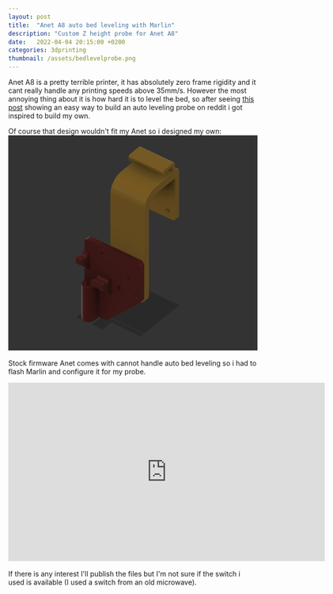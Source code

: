 ```yaml
---
layout: post
title:  "Anet A8 auto bed leveling with Marlin"
description: "Custom Z height probe for Anet A8"
date:   2022-04-04 20:15:00 +0200
categories: 3dprinting
thumbnail: /assets/bedlevelprobe.png
---
```

Anet A8 is a pretty terrible printer, it has absolutely zero frame rigidity and it cant really handle any printing speeds above 35mm/s. However the most annoying thing about it is how hard it is to level the bed, so after seeing [this post](https://www.reddit.com/r/ender3/comments/chs7qa/hello_all_im_a_new_happy_owner_of_an_ender_3/) showing an easy way to build an auto leveling probe on reddit i got inspired to build my own.

Of course that design wouldn't fit my Anet so i designed my own:
![Custom probe in F360](/assets/bedlevelprobe.png)

Stock firmware Anet comes with cannot handle auto bed leveling so i had to flash Marlin and configure it for my probe.
<iframe width="640" height="360" src="https://www.youtube.com/embed/G695zXSLUuM" title="YouTube video player" frameborder="0" allow="accelerometer; autoplay; clipboard-write; encrypted-media; gyroscope; picture-in-picture" allowfullscreen></iframe>

If there is any interest I'll publish the files but I'm not sure if the switch i used is available (I used a switch from an old microwave).